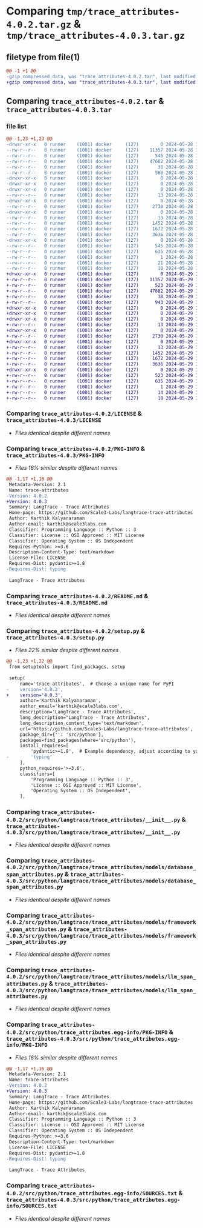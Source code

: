 # Comparing `tmp/trace_attributes-4.0.2.tar.gz` & `tmp/trace_attributes-4.0.3.tar.gz`

## filetype from file(1)

```diff
@@ -1 +1 @@
-gzip compressed data, was "trace_attributes-4.0.2.tar", last modified: Tue May 28 11:00:00 2024, max compression
+gzip compressed data, was "trace_attributes-4.0.3.tar", last modified: Wed May 29 13:57:48 2024, max compression
```

## Comparing `trace_attributes-4.0.2.tar` & `trace_attributes-4.0.3.tar`

### file list

```diff
@@ -1,23 +1,23 @@
-drwxr-xr-x   0 runner    (1001) docker     (127)        0 2024-05-28 11:00:00.226292 trace_attributes-4.0.2/
--rw-r--r--   0 runner    (1001) docker     (127)    11357 2024-05-28 10:59:47.000000 trace_attributes-4.0.2/LICENSE
--rw-r--r--   0 runner    (1001) docker     (127)      545 2024-05-28 11:00:00.226292 trace_attributes-4.0.2/PKG-INFO
--rw-r--r--   0 runner    (1001) docker     (127)    47682 2024-05-28 10:59:47.000000 trace_attributes-4.0.2/README.md
--rw-r--r--   0 runner    (1001) docker     (127)       38 2024-05-28 11:00:00.226292 trace_attributes-4.0.2/setup.cfg
--rw-r--r--   0 runner    (1001) docker     (127)      960 2024-05-28 10:59:47.000000 trace_attributes-4.0.2/setup.py
-drwxr-xr-x   0 runner    (1001) docker     (127)        0 2024-05-28 11:00:00.222292 trace_attributes-4.0.2/src/
-drwxr-xr-x   0 runner    (1001) docker     (127)        0 2024-05-28 11:00:00.222292 trace_attributes-4.0.2/src/python/
-drwxr-xr-x   0 runner    (1001) docker     (127)        0 2024-05-28 11:00:00.226292 trace_attributes-4.0.2/src/python/langtrace/
--rw-r--r--   0 runner    (1001) docker     (127)       13 2024-05-28 10:59:47.000000 trace_attributes-4.0.2/src/python/langtrace/__init__.py
-drwxr-xr-x   0 runner    (1001) docker     (127)        0 2024-05-28 11:00:00.226292 trace_attributes-4.0.2/src/python/langtrace/trace_attributes/
--rw-r--r--   0 runner    (1001) docker     (127)     2730 2024-05-28 10:59:47.000000 trace_attributes-4.0.2/src/python/langtrace/trace_attributes/__init__.py
-drwxr-xr-x   0 runner    (1001) docker     (127)        0 2024-05-28 11:00:00.226292 trace_attributes-4.0.2/src/python/langtrace/trace_attributes/models/
--rw-r--r--   0 runner    (1001) docker     (127)       13 2024-05-28 10:59:47.000000 trace_attributes-4.0.2/src/python/langtrace/trace_attributes/models/__init__.py
--rw-r--r--   0 runner    (1001) docker     (127)     1452 2024-05-28 10:59:47.000000 trace_attributes-4.0.2/src/python/langtrace/trace_attributes/models/database_span_attributes.py
--rw-r--r--   0 runner    (1001) docker     (127)     1672 2024-05-28 10:59:47.000000 trace_attributes-4.0.2/src/python/langtrace/trace_attributes/models/framework_span_attributes.py
--rw-r--r--   0 runner    (1001) docker     (127)     3636 2024-05-28 10:59:47.000000 trace_attributes-4.0.2/src/python/langtrace/trace_attributes/models/llm_span_attributes.py
-drwxr-xr-x   0 runner    (1001) docker     (127)        0 2024-05-28 11:00:00.226292 trace_attributes-4.0.2/src/python/trace_attributes.egg-info/
--rw-r--r--   0 runner    (1001) docker     (127)      545 2024-05-28 11:00:00.000000 trace_attributes-4.0.2/src/python/trace_attributes.egg-info/PKG-INFO
--rw-r--r--   0 runner    (1001) docker     (127)      635 2024-05-28 11:00:00.000000 trace_attributes-4.0.2/src/python/trace_attributes.egg-info/SOURCES.txt
--rw-r--r--   0 runner    (1001) docker     (127)        1 2024-05-28 11:00:00.000000 trace_attributes-4.0.2/src/python/trace_attributes.egg-info/dependency_links.txt
--rw-r--r--   0 runner    (1001) docker     (127)       21 2024-05-28 11:00:00.000000 trace_attributes-4.0.2/src/python/trace_attributes.egg-info/requires.txt
--rw-r--r--   0 runner    (1001) docker     (127)       10 2024-05-28 11:00:00.000000 trace_attributes-4.0.2/src/python/trace_attributes.egg-info/top_level.txt
+drwxr-xr-x   0 runner    (1001) docker     (127)        0 2024-05-29 13:57:48.987908 trace_attributes-4.0.3/
+-rw-r--r--   0 runner    (1001) docker     (127)    11357 2024-05-29 13:57:36.000000 trace_attributes-4.0.3/LICENSE
+-rw-r--r--   0 runner    (1001) docker     (127)      523 2024-05-29 13:57:48.987908 trace_attributes-4.0.3/PKG-INFO
+-rw-r--r--   0 runner    (1001) docker     (127)    47682 2024-05-29 13:57:36.000000 trace_attributes-4.0.3/README.md
+-rw-r--r--   0 runner    (1001) docker     (127)       38 2024-05-29 13:57:48.987908 trace_attributes-4.0.3/setup.cfg
+-rw-r--r--   0 runner    (1001) docker     (127)      943 2024-05-29 13:57:36.000000 trace_attributes-4.0.3/setup.py
+drwxr-xr-x   0 runner    (1001) docker     (127)        0 2024-05-29 13:57:48.983907 trace_attributes-4.0.3/src/
+drwxr-xr-x   0 runner    (1001) docker     (127)        0 2024-05-29 13:57:48.983907 trace_attributes-4.0.3/src/python/
+drwxr-xr-x   0 runner    (1001) docker     (127)        0 2024-05-29 13:57:48.983907 trace_attributes-4.0.3/src/python/langtrace/
+-rw-r--r--   0 runner    (1001) docker     (127)       13 2024-05-29 13:57:36.000000 trace_attributes-4.0.3/src/python/langtrace/__init__.py
+drwxr-xr-x   0 runner    (1001) docker     (127)        0 2024-05-29 13:57:48.983907 trace_attributes-4.0.3/src/python/langtrace/trace_attributes/
+-rw-r--r--   0 runner    (1001) docker     (127)     2730 2024-05-29 13:57:36.000000 trace_attributes-4.0.3/src/python/langtrace/trace_attributes/__init__.py
+drwxr-xr-x   0 runner    (1001) docker     (127)        0 2024-05-29 13:57:48.983907 trace_attributes-4.0.3/src/python/langtrace/trace_attributes/models/
+-rw-r--r--   0 runner    (1001) docker     (127)       13 2024-05-29 13:57:36.000000 trace_attributes-4.0.3/src/python/langtrace/trace_attributes/models/__init__.py
+-rw-r--r--   0 runner    (1001) docker     (127)     1452 2024-05-29 13:57:36.000000 trace_attributes-4.0.3/src/python/langtrace/trace_attributes/models/database_span_attributes.py
+-rw-r--r--   0 runner    (1001) docker     (127)     1672 2024-05-29 13:57:36.000000 trace_attributes-4.0.3/src/python/langtrace/trace_attributes/models/framework_span_attributes.py
+-rw-r--r--   0 runner    (1001) docker     (127)     3636 2024-05-29 13:57:36.000000 trace_attributes-4.0.3/src/python/langtrace/trace_attributes/models/llm_span_attributes.py
+drwxr-xr-x   0 runner    (1001) docker     (127)        0 2024-05-29 13:57:48.987908 trace_attributes-4.0.3/src/python/trace_attributes.egg-info/
+-rw-r--r--   0 runner    (1001) docker     (127)      523 2024-05-29 13:57:48.000000 trace_attributes-4.0.3/src/python/trace_attributes.egg-info/PKG-INFO
+-rw-r--r--   0 runner    (1001) docker     (127)      635 2024-05-29 13:57:48.000000 trace_attributes-4.0.3/src/python/trace_attributes.egg-info/SOURCES.txt
+-rw-r--r--   0 runner    (1001) docker     (127)        1 2024-05-29 13:57:48.000000 trace_attributes-4.0.3/src/python/trace_attributes.egg-info/dependency_links.txt
+-rw-r--r--   0 runner    (1001) docker     (127)       14 2024-05-29 13:57:48.000000 trace_attributes-4.0.3/src/python/trace_attributes.egg-info/requires.txt
+-rw-r--r--   0 runner    (1001) docker     (127)       10 2024-05-29 13:57:48.000000 trace_attributes-4.0.3/src/python/trace_attributes.egg-info/top_level.txt
```

### Comparing `trace_attributes-4.0.2/LICENSE` & `trace_attributes-4.0.3/LICENSE`

 * *Files identical despite different names*

### Comparing `trace_attributes-4.0.2/PKG-INFO` & `trace_attributes-4.0.3/PKG-INFO`

 * *Files 16% similar despite different names*

```diff
@@ -1,17 +1,16 @@
 Metadata-Version: 2.1
 Name: trace-attributes
-Version: 4.0.2
+Version: 4.0.3
 Summary: LangTrace - Trace Attributes
 Home-page: https://github.com/Scale3-Labs/langtrace-trace-attributes
 Author: Karthik Kalyanaraman
 Author-email: karthik@scale3labs.com
 Classifier: Programming Language :: Python :: 3
 Classifier: License :: OSI Approved :: MIT License
 Classifier: Operating System :: OS Independent
 Requires-Python: >=3.6
 Description-Content-Type: text/markdown
 License-File: LICENSE
 Requires-Dist: pydantic>=1.8
-Requires-Dist: typing
 
 LangTrace - Trace Attributes
```

### Comparing `trace_attributes-4.0.2/README.md` & `trace_attributes-4.0.3/README.md`

 * *Files identical despite different names*

### Comparing `trace_attributes-4.0.2/setup.py` & `trace_attributes-4.0.3/setup.py`

 * *Files 22% similar despite different names*

```diff
@@ -1,23 +1,22 @@
 from setuptools import find_packages, setup
 
 setup(
     name='trace-attributes',  # Choose a unique name for PyPI
-    version='4.0.2',
+    version='4.0.3',
     author='Karthik Kalyanaraman',
     author_email='karthik@scale3labs.com',
     description='LangTrace - Trace Attributes',
     long_description="LangTrace - Trace Attributes",
     long_description_content_type='text/markdown',
     url='https://github.com/Scale3-Labs/langtrace-trace-attributes',  # Project home page
     package_dir={'': 'src/python'},
     packages=find_packages(where='src/python'),
     install_requires=[
         'pydantic>=1.8',  # Example dependency, adjust according to your project's needs
-        'typing'
     ],
     python_requires='>=3.6',
     classifiers=[
         'Programming Language :: Python :: 3',
         'License :: OSI Approved :: MIT License',
         'Operating System :: OS Independent',
     ],
```

### Comparing `trace_attributes-4.0.2/src/python/langtrace/trace_attributes/__init__.py` & `trace_attributes-4.0.3/src/python/langtrace/trace_attributes/__init__.py`

 * *Files identical despite different names*

### Comparing `trace_attributes-4.0.2/src/python/langtrace/trace_attributes/models/database_span_attributes.py` & `trace_attributes-4.0.3/src/python/langtrace/trace_attributes/models/database_span_attributes.py`

 * *Files identical despite different names*

### Comparing `trace_attributes-4.0.2/src/python/langtrace/trace_attributes/models/framework_span_attributes.py` & `trace_attributes-4.0.3/src/python/langtrace/trace_attributes/models/framework_span_attributes.py`

 * *Files identical despite different names*

### Comparing `trace_attributes-4.0.2/src/python/langtrace/trace_attributes/models/llm_span_attributes.py` & `trace_attributes-4.0.3/src/python/langtrace/trace_attributes/models/llm_span_attributes.py`

 * *Files identical despite different names*

### Comparing `trace_attributes-4.0.2/src/python/trace_attributes.egg-info/PKG-INFO` & `trace_attributes-4.0.3/src/python/trace_attributes.egg-info/PKG-INFO`

 * *Files 16% similar despite different names*

```diff
@@ -1,17 +1,16 @@
 Metadata-Version: 2.1
 Name: trace-attributes
-Version: 4.0.2
+Version: 4.0.3
 Summary: LangTrace - Trace Attributes
 Home-page: https://github.com/Scale3-Labs/langtrace-trace-attributes
 Author: Karthik Kalyanaraman
 Author-email: karthik@scale3labs.com
 Classifier: Programming Language :: Python :: 3
 Classifier: License :: OSI Approved :: MIT License
 Classifier: Operating System :: OS Independent
 Requires-Python: >=3.6
 Description-Content-Type: text/markdown
 License-File: LICENSE
 Requires-Dist: pydantic>=1.8
-Requires-Dist: typing
 
 LangTrace - Trace Attributes
```

### Comparing `trace_attributes-4.0.2/src/python/trace_attributes.egg-info/SOURCES.txt` & `trace_attributes-4.0.3/src/python/trace_attributes.egg-info/SOURCES.txt`

 * *Files identical despite different names*

